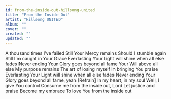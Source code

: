 ```yaml
---
id: from-the-inside-out-hillsong-united
title: "From the Inside Out"
artist: "Hillsong UNITED"
album: ""
cover: ""
created: ""
updated: ""
---
```


A thousand times I've failed
Still Your Mercy remains
Should I stumble again
Still I'm caught in Your Grace
Everlasting
Your Light will shine when all else fades
Never ending
Your Glory goes beyond all fame
Your Will above all else
My purpose remains
The art of losing myself
In bringing You praise
Everlasting
Your Light will shine when all else fades
Never ending
Your Glory goes beyond all fame, yeah
[Refrain]
In my heart, in my soul
Well, I give You control
Consume me from the inside out, Lord
Let justice and praise
Become my embrace
To love You from the inside out